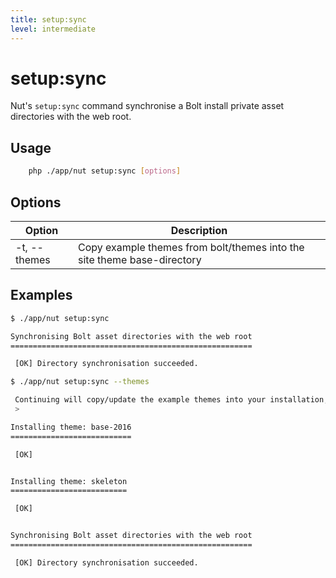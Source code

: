 ```yaml
---
title: setup:sync
level: intermediate
---
```

setup:sync
==========

Nut's `setup:sync` command synchronise a Bolt install private asset directories
with the web root.

## Usage

```bash
    php ./app/nut setup:sync [options]
```


## Options

| Option | Description |
|--------|-------------|
| -t, --themes | Copy example themes from bolt/themes into the site theme base-directory



## Examples

```bash
$ ./app/nut setup:sync

Synchronising Bolt asset directories with the web root
======================================================

 [OK] Directory synchronisation succeeded.
```


```bash
$ ./app/nut setup:sync --themes

 Continuing will copy/update the example themes into your installation, overwriting older copies. Is this OK? (yes/no) [yes]:
 >

Installing theme: base-2016
===========================

 [OK]


Installing theme: skeleton
==========================

 [OK]


Synchronising Bolt asset directories with the web root
======================================================

 [OK] Directory synchronisation succeeded.
```

